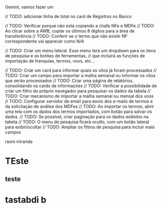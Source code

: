 Gemini, vamos fazer um 


// TODO: adicionar linha de total no card de Registros no Banco 

// TODO: Verificar porque não está copiando a chafe NFe e MDFe
// TODO: Ao clicar sobre a AWB, copiar os últimos 8 dígitos para a área de transferência
// TODO: Conferir se o termo que não existir NF correspondente vai aparecer como N/A

// TODO: Criar um menu lateral. Esse menu terá um dropdown para os itens de pesquisa e os botões de ferramentas,
// que incluirá as funções de importação de franquias, termos, voos, etc...


// TODO: Criar um card para informar quais os vôos já foram processados
// TODO: Criar um campo para importar a malha semanal ou informar os vôos que serão processados
// TODO: Criar uma página de relatórios, consolidando os cards de informações
// TODO: Verificar a possibilidade de criar um filtro do próprio navegador para pesquisar os dados da tabela
// TODO: Criar mecanismo de importar a malha semanal ou mensal dos voos
// TODO: Configurar servidor de email para envio dos e-mails de termos e da solicitação de análise dos MDFes
// TODO: Ao importar os termos, abrir uma tela com os dados dos termos importados, com botão para salvar os dados.
// TODO: Se possível, criar paginação para os dados exibidos na tabela
// TODO: O menu de pesquisa ficará oculto, com um botão lateral para exibir/ocultar
// TODO:     Ampliar os filtros de pesquisa para incluir mais campos

raoni miranda

# TEste
## teste
# tastabdi b